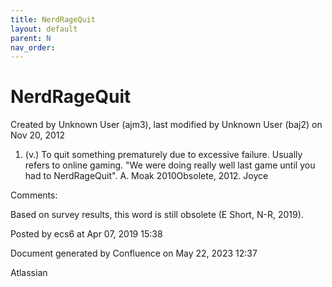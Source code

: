```yaml
---
title: NerdRageQuit
layout: default
parent: N
nav_order:
---
```


# NerdRageQuit

Created by  Unknown User (ajm3), last modified by  Unknown User (baj2) on Nov 20, 2012

1. (v.) To quit something prematurely due to excessive failure. Usually refers to online gaming. &quot;We were doing really well last game until you had to NerdRageQuit&quot;. A. Moak 2010Obsolete, 2012. Joyce

Comments:

Based on survey results, this word is still obsolete (E Short, N-R, 2019). 

Posted by ecs6 at Apr 07, 2019 15:38

Document generated by Confluence on May 22, 2023 12:37

Atlassian
